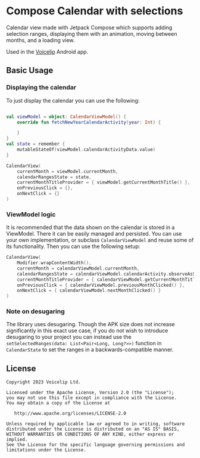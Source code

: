 # Compose Calendar with selections

Calendar view made with Jetpack Compose which supports adding selection ranges, displaying them with an animation, moving between months, and a loading view.

Used in the [Voicelip](https://play.google.com/store/apps/details?id=com.voicelip) Android app.

## Basic Usage

### Displaying the calendar

To just display the calendar you can use the following:

```kotlin

val viewModel = object: CalendarViewModel() {
    override fun fetchNewYearCalendarActivity(year: Int) {

    }
}
val state = remember {
    mutableStateOf(viewModel.calendarActivityData.value)
}

CalendarView(
    currentMonth = viewModel.currentMonth,
    calendarRangesState = state,
    currentMonthTitleProvider = { viewModel.getCurrentMonthTitle() },
    onPreviousClick = {},
    onNextClick = {}
)

```

### ViewModel logic

It is recommended that the data shown on the calendar is stored in a ViewModel. There it can be easily managed and persisted. You can use your own implementation, or subclass `CalendarViewModel` and reuse some of its functionality. Then you can use the following setup:

```kotlin
CalendarView(
    Modifier.wrapContentWidth(),
    currentMonth = calendarViewModel.currentMonth,
    calendarRangesState = calendarViewModel.calendarActivity.observeAsState(),
    currentMonthTitleProvider = { calendarViewModel.getCurrentMonthTitle() },
    onPreviousClick = { calendarViewModel.previousMonthClicked() },
    onNextClick = { calendarViewModel.nextMonthClicked() }
)
```

### Note on desugaring

The library uses desugaring. Though the APK size does not increase significantly in this exact use case, if you do not wish to introduce desugaring to your project you can instead use the `setSelectedRanges(data: List<Pair<Long, Long?>>)` function in `CalendarState` to set the ranges in a backwards-compatible manner.


## License

    Copyright 2023 Voicelip Ltd.

    Licensed under the Apache License, Version 2.0 (the "License");
    you may not use this file except in compliance with the License.
    You may obtain a copy of the License at

       http://www.apache.org/licenses/LICENSE-2.0

    Unless required by applicable law or agreed to in writing, software
    distributed under the License is distributed on an "AS IS" BASIS,
    WITHOUT WARRANTIES OR CONDITIONS OF ANY KIND, either express or implied.
    See the License for the specific language governing permissions and
    limitations under the License.